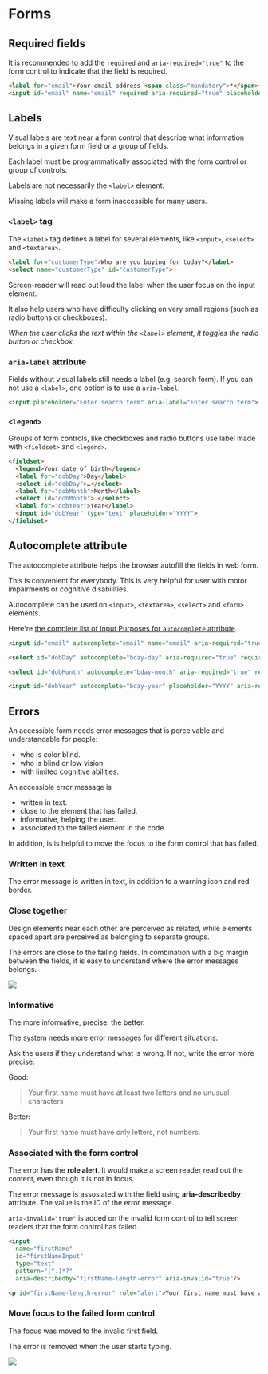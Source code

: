 # Forms

## Required fields

It is recommended to add the `required` and `aria-required="true"` to the form control to indicate that the field is required.

```html
<label for="email">Your email address <span class="mandatory">*</span></label>
<input id="email" name="email" required aria-required="true" placeholder="Email" required="">
```

## Labels

Visual labels are text near a form control that describe what information belongs in a given form field or a group of fields.

Each label must be programmatically associated with the form control or group of controls.

Labels are not necessarily the `<label>` element.

Missing labels will make a form inaccessible for many users.


### `<label>` tag

The `<label>` tag defines a label for several elements, like `<input>`, `<select>` and `<textarea>`.

```html
<label for="customerType">Who are you buying for today?</label>
<select name="customerType" id="customerType">
```

Screen-reader will read out loud the label when the user focus on the input element.

It also help users who have difficulty clicking on very small regions (such as radio buttons or checkboxes).

*When the user clicks the text within the `<label>` element, it toggles the radio button or checkbox.*


### `aria-label` attribute

Fields without visual labels still needs a label (e.g. search form). If you can not use a `<label>`, one option is to use a `aria-label`.

```html
<input placeholder="Enter search term" aria-label="Enter search term">
```


### `<legend>`

Groups of form controls, like checkboxes and radio buttons use label made with `<fieldset>` and `<legend>`.

```html
<fieldset>
  <legend>Your date of birth</legend>
  <label for="dobDay">Day</label>
  <select id="dobDay">…</select>
  <label for="dobMonth">Month</label>
  <select id="dobMonth">…</select>
  <label for="dobYear">Year</label>
  <input id="dobYear" type="text" placeholder="YYYY">
</fieldset>
```


## Autocomplete attribute

The autocomplete attribute helps the browser autofill the fields in web form.

This is convenient for everybody. This is very helpful for user with motor impairments or cognitive disabilities.

Autocomplete can be used on `<input>`, `<textarea>`, `<select>` and `<form>` elements.

Here're [the complete list of Input Purposes for `autocomplete` attribute](https://www.w3.org/TR/WCAG21/#input-purposes).

```html
<input id="email" autocomplete="email" name="email" aria-required="true" placeholder="Email" required>

<select id="dobDay" autocomplete="bday-day" aria-required="true" required>

<select id="dobMonth" autocomplete="bday-month" aria-required="true" required>

<input id="dobYear" autocomplete="bday-year" placeholder="YYYY" aria-required="true" required>
```


## Errors

An accessible form needs error messages that is perceivable and understandable for people:

- who is color blind.
- who is blind or low vision.
- with limited cognitive abilities.

An accessible error message is

- written in text.
- close to the element that has failed.
- informative, helping the user.
- associated to the failed element in the code.

In addition, is is helpful to move the focus to the form control that has failed.

### Written in text

The error message is written in text, in addition to a warning icon and red border.

### Close together

Design elements near each other are perceived as related, while elements spaced apart are perceived as belonging to separate groups.

The errors are close to the failing fields. In combination with a big margin between the fields, it is easy to understand where the error messages belongs.

![](https://www.w3schools.com/accessibility/img_ee_error-proximity.png)


### Informative

The more informative, precise, the better.

The system needs more error messages for different situations.

Ask the users if they understand what is wrong. If not, write the error more precise.

Good:
> Your first name must have at least two letters and no unusual characters

Better:
> Your first name must have only letters, not numbers.


### Associated with the form control

The error has the **role alert**. It would make a screen reader read out the content, even though it is not in focus.

The error message is assosiated with the field using **aria-describedby** attribute. The value is the ID of the error message.

`aria-invalid="true"` is added on the invalid form control to tell screen readers that the form control has failed.

```html
<input
  name="firstName"
  id="firstNameInput"
  type="text"
  pattern="[^.]*?"
  aria-describedby="firstName-length-error" aria-invalid="true"/>

<p id="firstName-length-error" role="alert">Your first name must have at least two letters and no unusual characters</p>
```

### Move focus to the failed form control

The focus was moved to the invalid first field.

The error is removed when the user starts typing.

![](https://www.w3schools.com/accessibility/img_ee_error-focus.png)